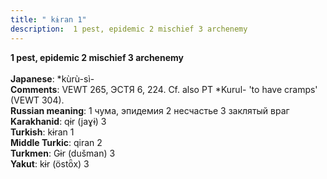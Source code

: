 ```yaml
---
title: " kɨran 1"
description:  1 pest, epidemic 2 mischief 3 archenemy
---
```

<p data-pagefind-weight="0.5">
<strong> 1 pest, epidemic 2 mischief 3 archenemy</strong><br><br>
<strong>Japanese</strong>:  *kùrù-sì-<br>
<strong>Comments</strong>:  VEWT 265, ЭСТЯ 6, 224. Cf. also PT *Kurul- 'to have cramps' (VEWT 304).<br>
<strong>Russian meaning</strong>:  1 чума, эпидемия 2 несчастье 3 заклятый враг<br>
<strong>Karakhanid</strong>:  qɨr (jaɣɨ) 3<br>
<strong>Turkish</strong>:  kɨran 1<br>
<strong>Middle Turkic</strong>:  qiran 2<br>
<strong>Turkmen</strong>:  Gɨr (dušman) 3<br>
<strong>Yakut</strong>:  kɨr (östȫx) 3<br>

</p>
